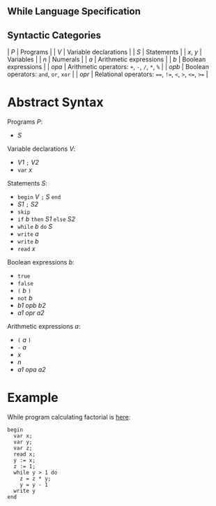 While Language Specification
---

## Syntactic Categories

| _P_      | Programs                |
| _V_      | Variable declarations   |
| _S_      | Statements              |
| _x_, _y_ | Variables               |
| _n_      | Numerals                |
| _a_      | Arithmetic expressions  |
| _b_      | Boolean expressions     |
| _opa_    | Arithmetic operators: `+`, `-`, `/`, `*`, `%` |
| _opb_    | Boolean operators: `and`, `or`, `xor` |
| _opr_    | Relational operators: `==`, `!=`, `<`, `>`, `<=`, `>=` |

# Abstract Syntax

Programs _P_:
* _S_

Variable declarations _V_:
* _V1_ `;` _V2_
* `var` _x_

Statements  _S_:
* `begin` _V_ `;` _S_ `end`
* _S1_ `;` _S2_
* `skip`
* `if` _b_ `then` _S1_ `else` _S2_
* `while` _b_ `do` _S_
* `write` _a_
* `write` _b_
* `read` _x_

Boolean expressions _b_:
* `true`
* `false`
* `(` _b_ `)`
* `not` _b_
* _b1_ _opb_ _b2_
* _a1_ _opr_ _a2_

Arithmetic expressions _a_:
* `(` _a_ `)`
* `-` _a_
* _x_
* _n_
* _a1_ _opa_ _a2_

# Example

While program calculating factorial is [here](fact.while):

```
begin
  var x;
  var y;
  var z;
  read x;
  y := x;
  z := 1;
  while y > 1 do
    z = z * y;
    y = y - 1
  write y
end
```
